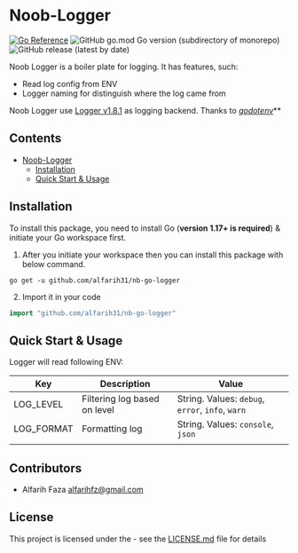 # Noob-Logger

[![Go Reference](https://pkg.go.dev/badge/github.com/alfarih31/nb-go-logger.svg)](https://pkg.go.dev/github.com/alfarih31/nb-go-logger)
![GitHub go.mod Go version (subdirectory of monorepo)](https://img.shields.io/github/go-mod/go-version/alfarih31/nb-go-logger?style=flat-square)
![GitHub release (latest by date)](https://img.shields.io/github/v/release/alfarih31/nb-go-logger?style=flat-square)

Noob Logger is a boiler plate for logging. It has features, such:
- Read log config from ENV
- Logger naming for distinguish where the log came from

Noob Logger use [Logger v1.8.1](github.com/sirupsen/logrus) as logging backend. Thanks to [*godotenv*](github.com/joho/godotenv)**

## Contents

- [Noob-Logger](#Noob-Logger)
  - [Installation](#Installation)
  - [Quick Start & Usage](#Quick)

## Installation

To install this package, you need to install Go (**version 1.17+ is required**) & initiate your Go workspace first.

1. After you initiate your workspace then you can install this package with below command.

```shell
go get -u github.com/alfarih31/nb-go-logger
```

2. Import it in your code

```go
import "github.com/alfarih31/nb-go-logger"
```

## Quick Start & Usage

Logger will read following ENV:

| Key | Description | Value |
|----|----|----|
| LOG_LEVEL | Filtering log based on level | String. Values: `debug`, `error`, `info`, `warn` |
| LOG_FORMAT | Formatting log | String. Values: `console`, `json` |
| | | |

## Contributors ##

- Alfarih Faza <alfarihfz@gmail.com>

## License

This project is licensed under the - see the [LICENSE.md](LICENSE.md) file for details